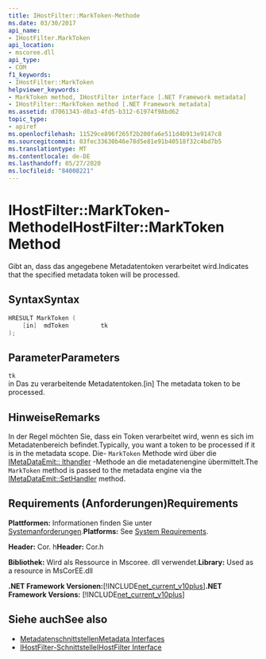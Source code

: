 ```yaml
---
title: IHostFilter::MarkToken-Methode
ms.date: 03/30/2017
api_name:
- IHostFilter.MarkToken
api_location:
- mscoree.dll
api_type:
- COM
f1_keywords:
- IHostFilter::MarkToken
helpviewer_keywords:
- MarkToken method, IHostFilter interface [.NET Framework metadata]
- IHostFilter::MarkToken method [.NET Framework metadata]
ms.assetid: d7061343-d0a3-4fd5-b312-61974f98bd62
topic_type:
- apiref
ms.openlocfilehash: 11529ce896f265f2b200fa6e511d4b913e9147c8
ms.sourcegitcommit: 03fec33630b46e78d5e81e91b40518f32c4bd7b5
ms.translationtype: MT
ms.contentlocale: de-DE
ms.lasthandoff: 05/27/2020
ms.locfileid: "84008221"
---
```

# <a name="ihostfiltermarktoken-method"></a><span data-ttu-id="2a257-102">IHostFilter::MarkToken-Methode</span><span class="sxs-lookup"><span data-stu-id="2a257-102">IHostFilter::MarkToken Method</span></span>
<span data-ttu-id="2a257-103">Gibt an, dass das angegebene Metadatentoken verarbeitet wird.</span><span class="sxs-lookup"><span data-stu-id="2a257-103">Indicates that the specified metadata token will be processed.</span></span>  
  
## <a name="syntax"></a><span data-ttu-id="2a257-104">Syntax</span><span class="sxs-lookup"><span data-stu-id="2a257-104">Syntax</span></span>  
  
```cpp  
HRESULT MarkToken (  
    [in]  mdToken         tk  
);  
```  
  
## <a name="parameters"></a><span data-ttu-id="2a257-105">Parameter</span><span class="sxs-lookup"><span data-stu-id="2a257-105">Parameters</span></span>  
 `tk`  
 <span data-ttu-id="2a257-106">in Das zu verarbeitende Metadatentoken.</span><span class="sxs-lookup"><span data-stu-id="2a257-106">[in] The metadata token to be processed.</span></span>  
  
## <a name="remarks"></a><span data-ttu-id="2a257-107">Hinweise</span><span class="sxs-lookup"><span data-stu-id="2a257-107">Remarks</span></span>  
 <span data-ttu-id="2a257-108">In der Regel möchten Sie, dass ein Token verarbeitet wird, wenn es sich im Metadatenbereich befindet.</span><span class="sxs-lookup"><span data-stu-id="2a257-108">Typically, you want a token to be processed if it is in the metadata scope.</span></span> <span data-ttu-id="2a257-109">Die- `MarkToken` Methode wird über die [IMetaDataEmit:: lthandler](imetadataemit-sethandler-method.md) -Methode an die metadatenengine übermittelt.</span><span class="sxs-lookup"><span data-stu-id="2a257-109">The `MarkToken` method is passed to the metadata engine via the [IMetaDataEmit::SetHandler](imetadataemit-sethandler-method.md) method.</span></span>  
  
## <a name="requirements"></a><span data-ttu-id="2a257-110">Requirements (Anforderungen)</span><span class="sxs-lookup"><span data-stu-id="2a257-110">Requirements</span></span>  
 <span data-ttu-id="2a257-111">**Plattformen:** Informationen finden Sie unter [Systemanforderungen](../../get-started/system-requirements.md).</span><span class="sxs-lookup"><span data-stu-id="2a257-111">**Platforms:** See [System Requirements](../../get-started/system-requirements.md).</span></span>  
  
 <span data-ttu-id="2a257-112">**Header:** Cor. h</span><span class="sxs-lookup"><span data-stu-id="2a257-112">**Header:** Cor.h</span></span>  
  
 <span data-ttu-id="2a257-113">**Bibliothek:** Wird als Ressource in Mscoree. dll verwendet.</span><span class="sxs-lookup"><span data-stu-id="2a257-113">**Library:** Used as a resource in MsCorEE.dll</span></span>  
  
 <span data-ttu-id="2a257-114">**.NET Framework Versionen:**[!INCLUDE[net_current_v10plus](../../../../includes/net-current-v10plus-md.md)]</span><span class="sxs-lookup"><span data-stu-id="2a257-114">**.NET Framework Versions:** [!INCLUDE[net_current_v10plus](../../../../includes/net-current-v10plus-md.md)]</span></span>  
  
## <a name="see-also"></a><span data-ttu-id="2a257-115">Siehe auch</span><span class="sxs-lookup"><span data-stu-id="2a257-115">See also</span></span>

- [<span data-ttu-id="2a257-116">Metadatenschnittstellen</span><span class="sxs-lookup"><span data-stu-id="2a257-116">Metadata Interfaces</span></span>](metadata-interfaces.md)
- [<span data-ttu-id="2a257-117">IHostFilter-Schnittstelle</span><span class="sxs-lookup"><span data-stu-id="2a257-117">IHostFilter Interface</span></span>](ihostfilter-interface.md)
